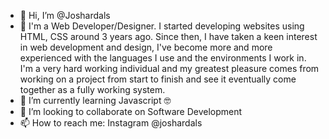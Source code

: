 - 👋 Hi, I’m @Joshardals
- 👀 I'm a Web Developer/Designer. I started developing websites using HTML, CSS around 3 years ago. Since then, I have taken a keen interest in web development and design, I've become more and more experienced with the languages I use and the environments I work in. I'm a very hard working individual and my greatest pleasure comes from working on a project from start to finish and see it eventually come together as a fully working system.
- 🌱 I’m currently learning Javascript 🤓
- 💞️ I’m looking to collaborate on Software Development
- 📫 How to reach me: Instagram @joshardals

<!---
Joshardals/Joshardals is a ✨ special ✨ repository because its `README.md` (this file) appears on your GitHub profile.
You can click the Preview link to take a look at your changes.
--->
